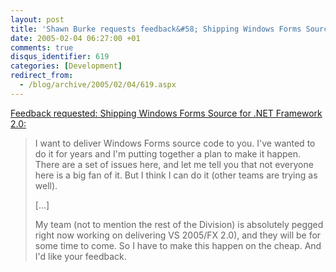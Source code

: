 ```yaml
---
layout: post
title: 'Shawn Burke requests feedback&#58; Shipping Windows Forms Source for .NET Framework 2.0'
date: 2005-02-04 06:27:00 +01
comments: true
disqus_identifier: 619
categories: [Development]
redirect_from:
  - /blog/archive/2005/02/04/619.aspx
---
```


[Feedback requested: Shipping Windows Forms Source for .NET Framework 2.0:](http://www.shawnburke.com/permalink.aspx?documentname=85675fce-70e9-44eb-b4f0-90137220569f)

> I want to deliver Windows Forms source code to you. I've wanted to do it for years and I'm putting together a plan to make it happen. There are a set of issues here, and let me tell you that not everyone here is a big fan of it. But I think I can do it (other teams are trying as well).
>
> [...]
>
> My team (not to mention the rest of the Division) is absolutely pegged right now working on delivering VS 2005/FX 2.0), and they will be for some time to come. So I have to make this happen on the cheap. And I'd like your feedback.

